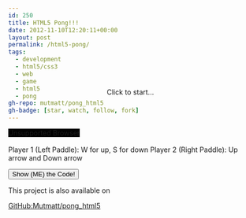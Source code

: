 ```yaml
---
id: 250
title: HTML5 Pong!!!
date: 2012-11-10T12:20:11+00:00
layout: post
permalink: /html5-pong/
tags:
  - development
  - html5/css3
  - web
  - game
  - html5
  - pong
gh-repo: mutmatt/pong_html5
gh-badge: [star, watch, follow, fork]
---
```


<script src="//cdn.rawgit.com/Mutmatt/Pew-Pew/deprecated/js/jquery.min.js"></script>
<script src="//cdn.rawgit.com/Mutmatt/pong_html5/master/pong.js"></script>

<div id="wrapper0">
  <canvas id="pong" width="505" height="225" style="background: black;" tabindex='2'>Unsupported Browser</canvas> 
  
  <div id="clickMe1" class="out" style="position: relative; top: -100px; left: 200px;">
    <div>
      Click to start...
    </div>
  </div>
</div> Player 1 (Left Paddle): W for up, S for down Player 2 (Right Paddle): Up arrow and Down arrow 

<p class="code">
  <input id="showMe0" type="submit" value="Show (ME) the Code!" />
</p>

<div id="accordion0">
</div> This project is also available on 

<a href="https://github.com/Mutmatt/pong_html5" rel="external" title="Pong HTML5">GitHub:Mutmatt/pong_html5</a>